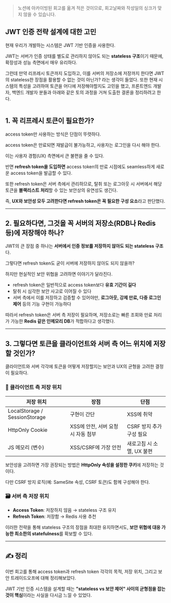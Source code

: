 <blockquote>
<p>노션에 아카이빙된 회고를 옮겨 적은 것이므로, 회고날짜와 작성일의 싱크가 맞지 않을 수 있습니다. </p>
</blockquote>
<h2 id="jwt-인증-전략-설계에-대한-고민">JWT 인증 전략 설계에 대한 고민</h2>
<p>현재 우리가 개발하는 시스템은 JWT 기반 인증을 사용한다.</p>
<p>JWT는 서버가 인증 상태를 별도로 관리하지 않아도 되는 <strong>stateless 구조</strong>이기 때문에, 확장성과 성능 측면에서 매우 유리하다.</p>
<p>그런데 만약 리프레시 토큰까지 도입하고, 이를 서버의 저장소에 저장까지 한다면 JWT의 stateless한 장점을 활용할 수 없는 것이 아닌가? 라는 생각이 들었다.
또한 현재 시스템의 특성을 고려하여 토큰을 어디에 저장해야할지도 고민을 했고, 프론트엔드 개발자, 백엔드 개발자 분들과 아래와 같은 토의 과정을 거쳐 도출한 결론을 정리하려고 한다.</p>
<p><img alt="" src="https://velog.velcdn.com/images/alsgudtkwjs/post/da757bab-1d88-48ab-a0c7-d6ee272f840f/image.jpg" /><img alt="" src="https://velog.velcdn.com/images/alsgudtkwjs/post/e070112b-80a6-4044-8a15-d05fc0b7cd05/image.jpg" /></p>
<h2 id="1-꼭-리프레시-토큰이-필요한가">1. 꼭 리프레시 토큰이 필요한가?</h2>
<p>access token만 사용하는 방식은 단점이 뚜렷하다.</p>
<p>access token은 만료되면 재발급이 불가능하고, 사용자는 로그인을 다시 해야 한다.</p>
<p>이는 사용자 경험(UX) 측면에서 큰 불편을 줄 수 있다.</p>
<p>반면 <strong>refresh token을 도입하면</strong> access token의 만료 시점에도 seamless하게 새로운 access token을 발급할 수 있다.</p>
<p>또한 refresh token은 서버 측에서 관리하므로, 탈취 또는 로그아웃 시 서버에서 해당 토큰을 <strong>블랙리스트 처리</strong>할 수 있는 보안상의 유연성도 생긴다.</p>
<p>즉, <strong>UX와 보안성 모두 고려한다면 refresh token은 꼭 필요한 구성 요소</strong>라고 판단했다.</p>
<hr />
<h2 id="2-필요하다면-그것을-꼭-서버의-저장소rdb나-redis-등에-저장해야-하나">2. 필요하다면, 그것을 꼭 서버의 저장소(RDB나 Redis 등)에 저장해야 하나?</h2>
<p>JWT의 큰 장점 중 하나는 <strong>서버에서 인증 정보를 저장하지 않아도 되는 stateless 구조</strong>다.</p>
<p>그렇다면 refresh token도 굳이 서버에 저장하지 않아도 되지 않을까?</p>
<p>하지만 현실적인 보안 위협을 고려하면 이야기가 달라진다.</p>
<ul>
<li>refresh token은 일반적으로 access token보다 <strong>유효 기간이 길다</strong></li>
<li>탈취 시 심각한 보안 사고로 이어질 수 있다</li>
<li>서버 측에서 이를 저장하고 검증할 수 있어야만, <strong>로그아웃, 강제 만료, 다중 로그인 제어</strong> 등의 기능 구현이 가능하다</li>
</ul>
<p>따라서 refresh token은 서버 측 저장이 필요하며, 저장소로는 빠른 조회와 만료 처리가 가능한 <strong>Redis 같은 인메모리 DB</strong>가 적합하다고 생각했다.</p>
<hr />
<h2 id="3-그렇다면-토큰을-클라이언트와-서버-측-어느-위치에-저장할-것인가">3. 그렇다면 토큰을 클라이언트와 서버 측 어느 위치에 저장할 것인가?</h2>
<p>클라이언트와 서버 각각에 토큰을 어떻게 저장할지는 보안과 UX의 균형을 고려한 결정이 필요하다.</p>
<h3 id="🔐-클라이언트-측-저장-위치">🔐 클라이언트 측 저장 위치</h3>
<table>
<thead>
<tr>
<th>저장 위치</th>
<th>장점</th>
<th>단점</th>
</tr>
</thead>
<tbody><tr>
<td>LocalStorage / SessionStorage</td>
<td>구현이 간단</td>
<td>XSS에 취약</td>
</tr>
<tr>
<td>HttpOnly Cookie</td>
<td>XSS에 안전, 서버 요청 시 자동 첨부</td>
<td>CSRF 방지 추가 구성 필요</td>
</tr>
<tr>
<td>JS 메모리 (변수)</td>
<td>XSS/CSRF에 가장 안전</td>
<td>새로고침 시 소멸, UX 불편</td>
</tr>
</tbody></table>
<p>보안성을 고려하면 가장 권장되는 방법은 <strong>HttpOnly 속성을 설정한 쿠키</strong>에 저장하는 것이다.</p>
<p>다만 CSRF 방지 로직(예: SameSite 속성, CSRF 토큰)도 함께 구성해야 한다.</p>
<h3 id="🗃️-서버-측-저장-위치">🗃️ 서버 측 저장 위치</h3>
<ul>
<li><strong>Access Token</strong>: 저장하지 않음 → stateless 구조 유지</li>
<li><strong>Refresh Token</strong>: 저장함 → Redis 사용 추천</li>
</ul>
<p>이러한 전략을 통해 stateless 구조의 장점을 최대한 유지하면서도, <strong>보안 위협에 대응 가능한 최소한의 statefulness</strong>를 확보할 수 있다.</p>
<hr />
<h2 id="✍️-정리">✍️ 정리</h2>
<p>이번 회고를 통해 access token과 refresh token 각각의 목적, 저장 위치, 그리고 보안 트레이드오프에 대해 정리해보았다.</p>
<p>JWT 기반 인증 시스템을 설계할 때는 <strong>&quot;stateless vs 보안 제어&quot; 사이의 균형점을 잡는 것이 핵심</strong>이라는 사실을 다시금 느낄 수 있었다.</p>